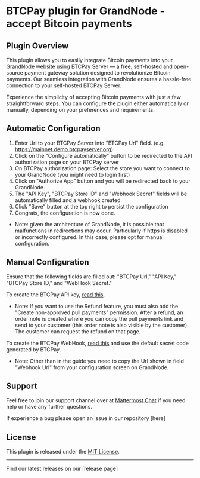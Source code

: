 # BTCPay plugin for GrandNode - accept Bitcoin payments


## Plugin Overview

This plugin allows you to easily integrate Bitcoin payments into your GrandNode website using BTCPay Server — a free, self-hosted and open-source payment gateway solution designed to revolutionize Bitcoin payments. Our seamless integration with GrandNode ensures a hassle-free connection to your self-hosted BTCPay Server. 

Experience the simplicity of accepting Bitcoin payments with just a few straightforward steps. You can configure the plugin either automatically or manually, depending on your preferences and requirements.

## Automatic Configuration

1. Enter Url to your BTCPay Server into "BTCPay Url" field. (e.g. https://mainnet.demo.btcpayserver.org)
2. Click on the "Configure automatically" button to be redirected to the API authorization page on your BTCPay server
3. On BTCPay authorization page: Select the store you want to connect to your GrandNode (you might need to login first)
4. Click on "Authorize App" button and you will be redirected back to your GrandNode
3. The "API Key", "BTCPay Store ID" and "Webhook Secret" fields will be automatically filled and a webhook created
4. Click "Save" button at the top right to persist the configuration
5. Congrats, the configuration is now done.

- Note: given the architecture of GrandNode, it is possible that malfunctions in redirections may occur. Particularly if https is disabled or incorrectly configured. In this case, please opt for manual configuration.

## Manual Configuration

Ensure that the following fields are filled out: "BTCPay Url," "API Key," "BTCPay Store ID," and "WebHook Secret."

To create the BTCPay API key, [read this](https://docs.btcpayserver.org/VirtueMart/#22-create-an-api-key-and-configure-permissions).
- Note: If you want to use the Refund feature, you must also add the "Create non-approved pull payments" permission. After a refund, an order note is created where you can copy the pull payments link and send to your customer (this order note is also visible by the customer). The customer can request the refund on that page.

To create the BTCPay WebHook, [read this](https://docs.btcpayserver.org/VirtueMart/#23-create-a-webhook-on-btcpay-server) and use the default secret code generated by BTCPay.
- Note: Other than in the guide you need to copy the Url shown in field "Webhook Url" from your configuration screen on GrandNode.

## Support

Feel free to join our support channel over at [Mattermost Chat](https://chat.btcpayserver.org/) if you need help or have any further questions.

If experience a bug please open an issue in our repository [here]
## License

This plugin is released under the [MIT License](LICENSE).

---
Find our latest releases on our [release page]
